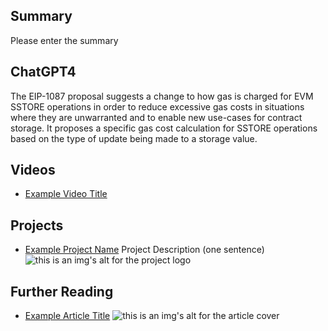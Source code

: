 ## Summary

Please enter the summary

## ChatGPT4

The EIP-1087 proposal suggests a change to how gas is charged for EVM SSTORE operations in order to reduce excessive gas costs in situations where they are unwarranted and to enable new use-cases for contract storage. It proposes a specific gas cost calculation for SSTORE operations based on the type of update being made to a storage value.

## Videos

- [Example Video Title](https://www.youtube.com/watch?v=TDGq4aeevgY)

## Projects

- [Example Project Name](https://xxxx.xxx/xxxxx) Project Description (one sentence) ![this is an img's alt for the project logo](https://xxxx.xxx/project-logo.xxx)

## Further Reading

- [Example Article Title](https://xxxx.xxx/xxxxx) ![this is an img's alt for the article cover](https://xxxx.xxx/article-cover.xxx)
